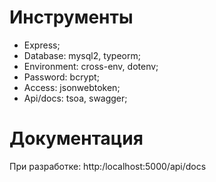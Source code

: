 # Инструменты

- Express;
- Database: mysql2, typeorm;
- Environment: cross-env, dotenv;
- Password: bcrypt;
- Access: jsonwebtoken;
- Api/docs: tsoa, swagger;

# Документация

При разработке: http:/localhost:5000/api/docs
